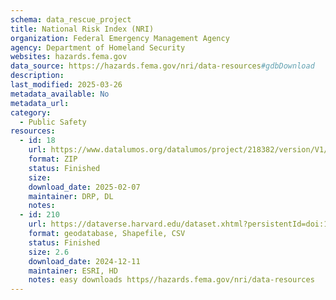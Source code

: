 ```yaml
---
schema: data_rescue_project 
title: National Risk Index (NRI)
organization: Federal Emergency Management Agency
agency: Department of Homeland Security
websites: hazards.fema.gov
data_source: https://hazards.fema.gov/nri/data-resources#gdbDownload
description: 
last_modified: 2025-03-26
metadata_available: No
metadata_url: 
category:
  - Public Safety
resources:
  - id: 18
    url: https://www.datalumos.org/datalumos/project/218382/version/V1/view
    format: ZIP
    status: Finished
    size: 
    download_date: 2025-02-07
    maintainer: DRP, DL
    notes: 
  - id: 210
    url: https://dataverse.harvard.edu/dataset.xhtml?persistentId=doi:10.7910/DVN/JSQ8KZ
    format: geodatabase, Shapefile, CSV
    status: Finished
    size: 2.6
    download_date: 2024-12-11
    maintainer: ESRI, HD
    notes: easy downloads https//hazards.fema.gov/nri/data-resources
---
```

